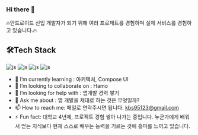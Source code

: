 ### Hi there 👋

🔥안드로이드 신입 개발자가 되기 위해 여러 프로제트를 경험하며 실제 서비스를 경험하고 있습니다.🔥
## 🛠️Tech Stack

![js](https://img.shields.io/badge/Android-3DDC84?style=for-the-badge&logo=android&logoColor=white)
![js](https://img.shields.io/badge/Kotlin-0095D5?&style=for-the-badge&logo=kotlin&logoColor=white?style=for-the-badge&logo=JavaScript&logoColor=white)
![js](https://img.shields.io/badge/Firebase-039BE5?style=for-the-badge&logo=Firebase&logoColor=white)
![js](https://img.shields.io/badge/Figma-F24E1E?style=for-the-badge&logo=figma&logoColor=white)

- 🌱 I’m currently learning :  아키텍처, Compose UI
- 👯 I’m looking to collaborate on :  Hamo
- 🤔 I’m looking for help with :  앱개발 경력 쌓기
- 💬 Ask me about : 앱 개발을 제대로 하는 것은 무엇일까?
- 📫 How to reach me: 메일로 연락주시면 됩니다. kbs95123@gmail.com
- ⚡ Fun fact: 대학교 4년제, 프로젝트 경험 쌓아 나가는 중입니다. 누군가에게 배워서 얻는 지식보다 현재 스스로 배우는 능력을 기르는 것에 흥미를 느끼고 있습니다.
